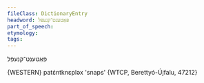 ```yaml
---
fileClass: DictionaryEntry
headword: פּאַטענט־קנעפּל
part_of_speech: 
etymology: 
tags: 
---
```

פּאַטענט־קנעפּל

{WESTERN}
patɛ́ntknɛpləx 'snaps' {WTCP, Berettyó-Újfalu, 47212}
